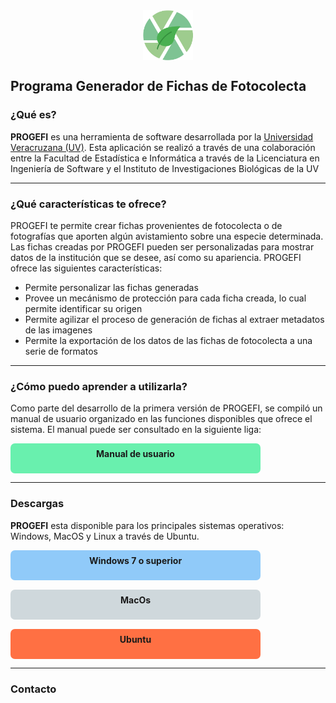  <div style="display: flex; justify-content: center;">
 <img src="icono.png" style="height: 80px" />
</div>

<h2>Programa Generador de Fichas de Fotocolecta</h2>

<h3>¿Qué es?</h3>

**PROGEFI** es una herramienta de software desarrollada por la [Universidad Veracruzana (UV)](www.uv.mx). Esta aplicación se realizó a través de una colaboración entre la Facultad de Estadística e Informática a través de la Licenciatura en Ingeniería de Software y el Instituto de Investigaciones Biológicas de la UV
****
<h3>¿Qué características te ofrece?</h3>

PROGEFI te permite crear fichas provenientes de fotocolecta o de fotografías que aporten algún avistamiento sobre una especie determinada. Las fichas creadas por PROGEFI pueden ser personalizadas para mostrar datos de la institución que se desee, así como su apariencia. PROGEFI ofrece las siguientes características:

* Permite personalizar las fichas generadas
* Provee un mecánismo de protección para cada ficha creada, lo cual permite identificar su origen
* Permite agilizar el proceso de generación de fichas al extraer metadatos de las imagenes
* Permite la exportación de los datos de las fichas de fotocolecta a una serie de formatos
****
<h3>¿Cómo puedo aprender a utilizarla?</h3>

Como parte del desarrollo de la primera versión de PROGEFI, se compiló un manual de usuario organizado en las funciones disponibles que ofrece el sistema. 
El manual puede ser consultado en la siguiente liga:

<div style="display: flex; background-color: #69F0AE; padding-top: 8px; width: 400px; height: 40px; justify-content: center; cursor: pointer;border-radius: 7px; font-weight: bold;" >Manual de usuario</div>

****
<h3>Descargas</h3>

**PROGEFI** esta disponible para los principales sistemas operativos: Windows, MacOS y Linux a través de Ubuntu.

<div style="display: flex; background-color: #90CAF9; padding-top: 8px; width: 400px; height: 40px; justify-content: center; cursor: pointer; border-radius: 7px; font-weight: bold;" >Windows 7 o superior</div>


<div style="display: flex; background-color: #CFD8DC; margin-top: 15px; padding-top: 8px; width: 400px; height: 40px; justify-content: center; cursor: pointer;border-radius: 7px; font-weight: bold;" >MacOs</div>

<div style="display: flex; background-color: #FF7043; margin-top: 15px; padding-top: 8px; width: 400px; height: 40px; justify-content: center; cursor: pointer;border-radius: 7px; font-weight: bold;" >Ubuntu</div>

****

<h3>Contacto</h3>



